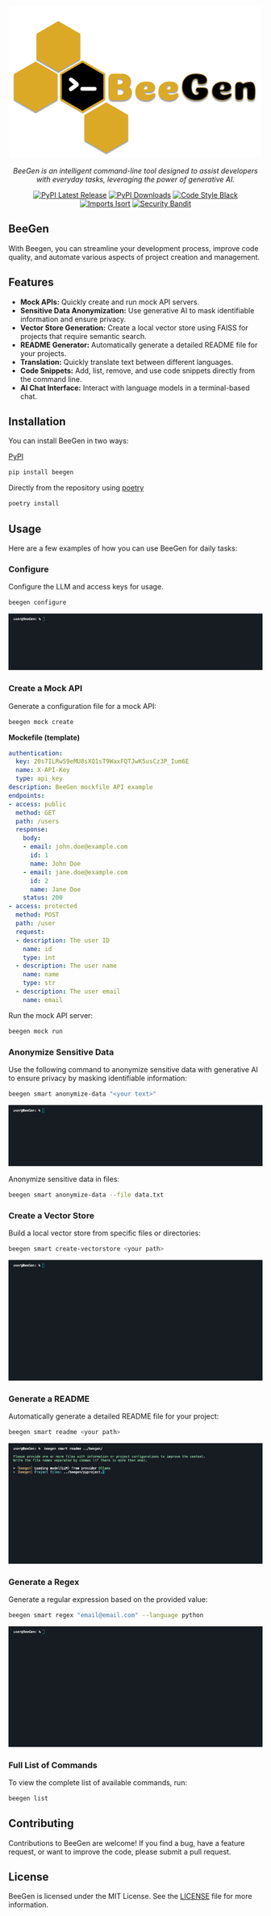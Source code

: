 <p align="center">  
  <img src="docs/images/beegen.png" alt="BeeGen">  
</p>
<p align="center">
    <em>BeeGen is an intelligent command-line tool designed to assist developers with everyday tasks, leveraging the power of generative AI.</em>
</p>
<p align="center">    
    <a href="https://pypi.org/project/beegen/"><img alt="PyPI Latest Release" src="https://img.shields.io/pypi/v/beegen.svg"></a>
    <a href="https://pypi.org/project/beegen/"><img alt="PyPI Downloads" src="https://img.shields.io/pypi/dm/beegen.svg?label=PyPI%20downloads"></a>
    <a href="https://github.com/psf/black"><img alt="Code Style Black" src="https://img.shields.io/badge/code%20style-black-000000.svg"></a>
    <a href="https://pycqa.github.io/isort/"><img alt="Imports Isort" src="https://img.shields.io/badge/%20imports-isort-%231674b1?style=flat&labelColor=ef8336"></a>
    <a href="https://github.com/PyCQA/bandit"><img alt="Security Bandit" src="https://img.shields.io/badge/security-bandit-yellow.svg"></a>    
</p>

## BeeGen

With Beegen, you can streamline your development process, improve code quality, and automate various aspects of project creation and management.

## Features

- **Mock APIs:** Quickly create and run mock API servers.
- **Sensitive Data Anonymization:** Use generative AI to mask identifiable information and ensure privacy.
- **Vector Store Generation:** Create a local vector store using FAISS for projects that require semantic search.
- **README Generator:** Automatically generate a detailed README file for your projects.
- **Translation:** Quickly translate text between different languages.
- **Code Snippets:** Add, list, remove, and use code snippets directly from the command line.
- **AI Chat Interface:** Interact with language models in a terminal-based chat.

## Installation

You can install BeeGen in two ways:

[PyPI](https://pypi.org/project/beegen/)

```bash
pip install beegen
```

Directly from the repository using [poetry](https://python-poetry.org/)

```bash
poetry install
```

## Usage

Here are a few examples of how you can use BeeGen for daily tasks:

### Configure

Configure the LLM and access keys for usage.

```bash
beegen configure
```

![](docs/images/commands/configure.gif)

### Create a Mock API

Generate a configuration file for a mock API:

```bash
beegen mock create
```

**Mockefile (template)**

```yaml
authentication:
  key: 20s7ILRwS9eMU8sXQ1sT9WaxFQTJwK5usCz3P_Ium6E
  name: X-API-Key
  type: api_key
description: BeeGen mockfile API example
endpoints:
- access: public
  method: GET
  path: /users
  response:
    body:
    - email: john.doe@example.com
      id: 1
      name: John Doe
    - email: jane.doe@example.com
      id: 2
      name: Jane Doe
    status: 200
- access: protected
  method: POST
  path: /user
  request:
  - description: The user ID
    name: id
    type: int
  - description: The user name
    name: name
    type: str
  - description: The user email
    name: email
```

Run the mock API server:

```bash
beegen mock run
```

### Anonymize Sensitive Data

Use the following command to anonymize sensitive data with generative AI to ensure privacy by masking identifiable information:

```bash
beegen smart anonymize-data "<your text>"
```

![](docs/images/commands/anonymize-data.gif)

Anonymize sensitive data in files:

```bash
beegen smart anonymize-data --file data.txt
```

### Create a Vector Store

Build a local vector store from specific files or directories:

```bash
beegen smart create-vectorstore <your path>
```

![](docs/images/commands/create-vectorestore.gif)

### Generate a README

Automatically generate a detailed README file for your project:

```bash
beegen smart readme <your path>
```

![](docs/images/commands/readme.gif)

### Generate a Regex

Generate a regular expression based on the provided value:

```bash
beegen smart regex "email@email.com" --language python
```

![](docs/images/commands/regex.gif)

### Full List of Commands

To view the complete list of available commands, run:

```bash
beegen list
```

## Contributing

Contributions to BeeGen are welcome! If you find a bug, have a feature request, or want to improve the code, please submit a pull request.

## License

BeeGen is licensed under the MIT License. See the [LICENSE](/LICENSE) file for more information.